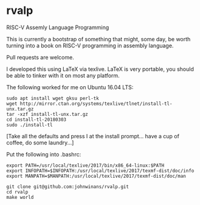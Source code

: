 # rvalp

RISC-V Assemly Language Programming

This is currently a bootstrap of something that might, some day, be worth 
turning into a book on RISC-V programming in assembly language.

Pull requests are welcome.

I developed this using LaTeX via texlive.  LaTeX is very portable, you should 
be able to tinker with it on most any platform.  

The following worked for me on Ubuntu 16.04 LTS:

    sudo apt install wget gksu perl-tk
    wget http://mirror.ctan.org/systems/texlive/tlnet/install-tl-unx.tar.gz
    tar -xzf install-tl-unx.tar.gz
    cd install-tl-20180303
    sudo ./install-tl

[Take all the defaults and press I at the install prompt... have a cup of 
coffee, do some laundry...]

Put the following into .bashrc:

    export PATH=/usr/local/texlive/2017/bin/x86_64-linux:$PATH    
    export INFOPATH=$INFOPATH:/usr/local/texlive/2017/texmf-dist/doc/info
    export MANPATH=$MANPATH:/usr/local/texlive/2017/texmf-dist/doc/man

    git clone git@github.com:johnwinans/rvalp.git
    cd rvalp
    make world
